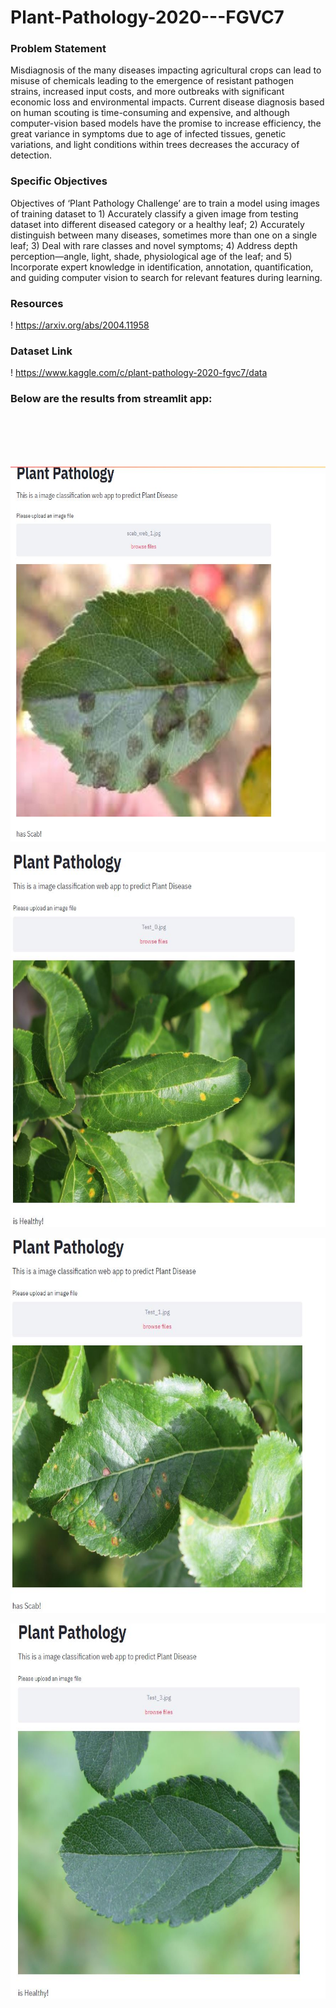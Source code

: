 # Plant-Pathology-2020---FGVC7

### Problem Statement
Misdiagnosis of the many diseases impacting agricultural crops can lead to misuse of chemicals leading to the emergence of resistant pathogen strains, increased input costs, and more outbreaks with significant economic loss and environmental impacts. Current disease diagnosis based on human scouting is time-consuming and expensive, and although computer-vision based models have the promise to increase efficiency, the great variance in symptoms due to age of infected tissues, genetic variations, and light conditions within trees decreases the accuracy of detection.

### Specific Objectives
Objectives of ‘Plant Pathology Challenge’ are to train a model using images of training dataset to 1) Accurately classify a given image from testing dataset into different diseased category or a healthy leaf; 2) Accurately distinguish between many diseases, sometimes more than one on a single leaf; 3) Deal with rare classes and novel symptoms; 4) Address depth perception—angle, light, shade, physiological age of the leaf; and 5) Incorporate expert knowledge in identification, annotation, quantification, and guiding computer vision to search for relevant features during learning.



### Resources 

! https://arxiv.org/abs/2004.11958

### Dataset Link 

! https://www.kaggle.com/c/plant-pathology-2020-fgvc7/data


### Below are the results from streamlit app:
<p>
  <br>
  </br>
  <br>
  </br>
  </p>
  


<p>
    <img src="result1.JPG" width="600" height="600" />
</p>
<p>
    <img src="result2.JPG" width="600" height="600" />
</p>
<p>
    <img src="result3.JPG" width="600" height="600" />
</p>
<p>
    <img src="result4.JPG" width="600" height="600" />
</p>

